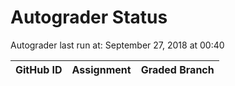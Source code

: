 # Autograder Status
Autograder last run at: September 27, 2018 at 00:40

| GitHub ID | Assignment | Graded Branch |
|-----------|------------|---------------|
